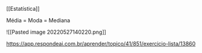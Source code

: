 [[Estatística]]

Média = Moda = Mediana

![[Pasted image 20220527140220.png]]

https://app.respondeai.com.br/aprender/topico/41/851/exercicio-lista/13860
